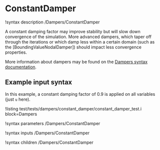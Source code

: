 # ConstantDamper

!syntax description /Dampers/ConstantDamper

A constant damping factor may improve stability but will slow down convergence of the simulation.
More advanced dampers, which taper off through the iterations or which damp less within a certain
domain (such as the [BoundingValueNodalDamper]) should impact less convergence properties.

More information about dampers may be found on the
[Dampers syntax documentation](syntax/Dampers/index.md).

## Example input syntax

In this example, a constant damping factor of 0.9 is applied on all variables (just `u` here).

!listing test/tests/dampers/constant_damper/constant_damper_test.i block=Dampers

!syntax parameters /Dampers/ConstantDamper

!syntax inputs /Dampers/ConstantDamper

!syntax children /Dampers/ConstantDamper
